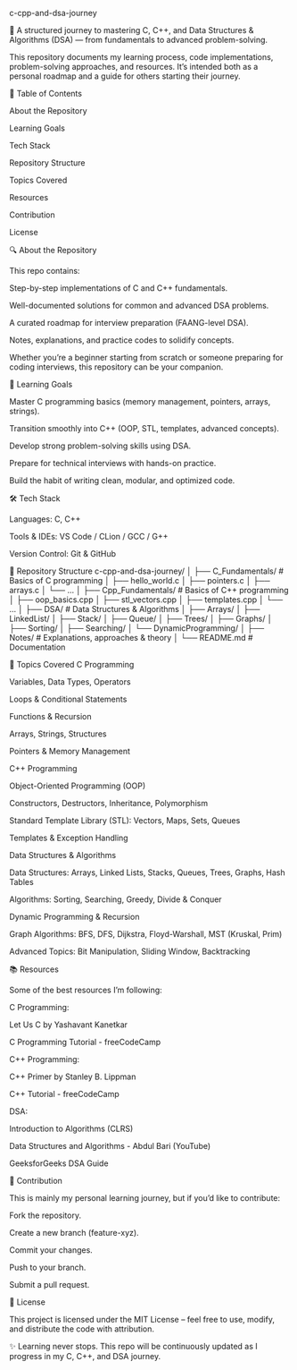 c-cpp-and-dsa-journey

🚀 A structured journey to mastering C, C++, and Data Structures & Algorithms (DSA) — from fundamentals to advanced problem-solving.

This repository documents my learning process, code implementations, problem-solving approaches, and resources. It’s intended both as a personal roadmap and a guide for others starting their journey.

📌 Table of Contents

About the Repository

Learning Goals

Tech Stack

Repository Structure

Topics Covered

Resources

Contribution

License

🔍 About the Repository

This repo contains:

Step-by-step implementations of C and C++ fundamentals.

Well-documented solutions for common and advanced DSA problems.

A curated roadmap for interview preparation (FAANG-level DSA).

Notes, explanations, and practice codes to solidify concepts.

Whether you’re a beginner starting from scratch or someone preparing for coding interviews, this repository can be your companion.

🎯 Learning Goals

Master C programming basics (memory management, pointers, arrays, strings).

Transition smoothly into C++ (OOP, STL, templates, advanced concepts).

Develop strong problem-solving skills using DSA.

Prepare for technical interviews with hands-on practice.

Build the habit of writing clean, modular, and optimized code.

🛠 Tech Stack

Languages: C, C++

Tools & IDEs: VS Code / CLion / GCC / G++

Version Control: Git & GitHub

📂 Repository Structure
c-cpp-and-dsa-journey/
│
├── C_Fundamentals/          # Basics of C programming
│   ├── hello_world.c
│   ├── pointers.c
│   ├── arrays.c
│   └── ...
│
├── Cpp_Fundamentals/        # Basics of C++ programming
│   ├── oop_basics.cpp
│   ├── stl_vectors.cpp
│   ├── templates.cpp
│   └── ...
│
├── DSA/                     # Data Structures & Algorithms
│   ├── Arrays/
│   ├── LinkedList/
│   ├── Stack/
│   ├── Queue/
│   ├── Trees/
│   ├── Graphs/
│   ├── Sorting/
│   ├── Searching/
│   └── DynamicProgramming/
│
├── Notes/                   # Explanations, approaches & theory
│
└── README.md                # Documentation

📘 Topics Covered
C Programming

Variables, Data Types, Operators

Loops & Conditional Statements

Functions & Recursion

Arrays, Strings, Structures

Pointers & Memory Management

C++ Programming

Object-Oriented Programming (OOP)

Constructors, Destructors, Inheritance, Polymorphism

Standard Template Library (STL): Vectors, Maps, Sets, Queues

Templates & Exception Handling

Data Structures & Algorithms

Data Structures: Arrays, Linked Lists, Stacks, Queues, Trees, Graphs, Hash Tables

Algorithms: Sorting, Searching, Greedy, Divide & Conquer

Dynamic Programming & Recursion

Graph Algorithms: BFS, DFS, Dijkstra, Floyd-Warshall, MST (Kruskal, Prim)

Advanced Topics: Bit Manipulation, Sliding Window, Backtracking

📚 Resources

Some of the best resources I’m following:

C Programming:

Let Us C by Yashavant Kanetkar

C Programming Tutorial - freeCodeCamp

C++ Programming:

C++ Primer by Stanley B. Lippman

C++ Tutorial - freeCodeCamp

DSA:

Introduction to Algorithms (CLRS)

Data Structures and Algorithms - Abdul Bari (YouTube)

GeeksforGeeks DSA Guide

🤝 Contribution

This is mainly my personal learning journey, but if you’d like to contribute:

Fork the repository.

Create a new branch (feature-xyz).

Commit your changes.

Push to your branch.

Submit a pull request.

📜 License

This project is licensed under the MIT License – feel free to use, modify, and distribute the code with attribution.

✨ Learning never stops. This repo will be continuously updated as I progress in my C, C++, and DSA journey.
